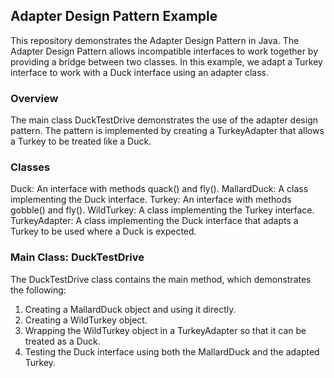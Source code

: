 ## Adapter Design Pattern Example

This repository demonstrates the Adapter Design Pattern in Java. The Adapter Design Pattern allows incompatible interfaces to work together by providing a bridge between two classes. In this example, we adapt a Turkey interface to work with a Duck interface using an adapter class.

### Overview

The main class DuckTestDrive demonstrates the use of the adapter design pattern. The pattern is implemented by creating a TurkeyAdapter that allows a Turkey to be treated like a Duck.

### Classes

Duck: An interface with methods quack() and fly().
MallardDuck: A class implementing the Duck interface.
Turkey: An interface with methods gobble() and fly().
WildTurkey: A class implementing the Turkey interface.
TurkeyAdapter: A class implementing the Duck interface that adapts a Turkey to be used where a Duck is expected.

### Main Class: DuckTestDrive

The DuckTestDrive class contains the main method, which demonstrates the following:

1. Creating a MallardDuck object and using it directly.
2. Creating a WildTurkey object.
3. Wrapping the WildTurkey object in a TurkeyAdapter so that it can be treated as a Duck.
4. Testing the Duck interface using both the MallardDuck and the adapted Turkey.
